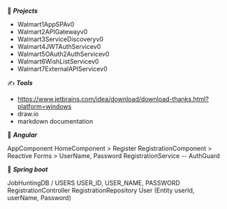 :beginner: _**Projects**_  
- Walmart1AppSPAv0
- Walmart2APIGatewayv0
- Walmart3ServiceDiscoveryv0
- Walmart4JWTAuthServicev0
- Walmart5OAuth2AuthServicev0
- Walmart6WishListServicev0
- Walmart7ExternalAPIServicev0

:writing_hand: **_Tools_**  
- https://www.jetbrains.com/idea/download/download-thanks.html?platform=windows
- draw.io
- markdown documentation

:beginner: _**Angular**_

AppComponent
HomeComponent > Register
RegistrationComponent > Reactive Forms > UserName, Password
RegistrationService
-- AuthGuard

:beginner: _**Spring boot**_  

JobHuntingDB / USERS USER_ID, USER_NAME, PASSWORD
RegistrationController
RegistrationRepository
User (Entity userId, userName, Password)